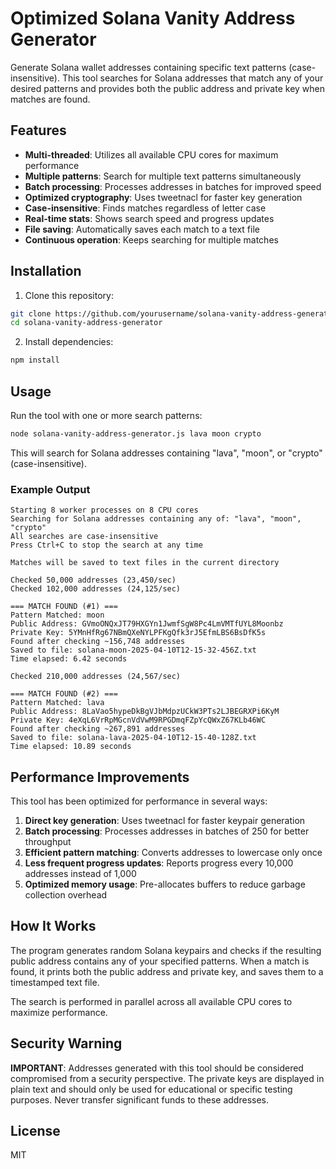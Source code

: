 # Optimized Solana Vanity Address Generator

Generate Solana wallet addresses containing specific text patterns (case-insensitive). This tool searches for Solana addresses that match any of your desired patterns and provides both the public address and private key when matches are found.

## Features

- **Multi-threaded**: Utilizes all available CPU cores for maximum performance
- **Multiple patterns**: Search for multiple text patterns simultaneously
- **Batch processing**: Processes addresses in batches for improved speed
- **Optimized cryptography**: Uses tweetnacl for faster key generation
- **Case-insensitive**: Finds matches regardless of letter case
- **Real-time stats**: Shows search speed and progress updates
- **File saving**: Automatically saves each match to a text file
- **Continuous operation**: Keeps searching for multiple matches

## Installation

1. Clone this repository:
```bash
git clone https://github.com/yourusername/solana-vanity-address-generator.git
cd solana-vanity-address-generator
```

2. Install dependencies:
```bash
npm install
```

## Usage

Run the tool with one or more search patterns:

```bash
node solana-vanity-address-generator.js lava moon crypto
```

This will search for Solana addresses containing "lava", "moon", or "crypto" (case-insensitive).

### Example Output

```
Starting 8 worker processes on 8 CPU cores
Searching for Solana addresses containing any of: "lava", "moon", "crypto"
All searches are case-insensitive
Press Ctrl+C to stop the search at any time

Matches will be saved to text files in the current directory

Checked 50,000 addresses (23,450/sec)
Checked 102,000 addresses (24,125/sec)

=== MATCH FOUND (#1) ===
Pattern Matched: moon
Public Address: GVmoONQxJT79HXGYn1JwmfSgW8Pc4LmVMTfUYL8Moonbz
Private Key: 5YMnHfRg67NBmQXeNYLPFKgQfk3rJ5EfmLBS6BsDfK5s
Found after checking ~156,748 addresses
Saved to file: solana-moon-2025-04-10T12-15-32-456Z.txt
Time elapsed: 6.42 seconds

Checked 210,000 addresses (24,567/sec)

=== MATCH FOUND (#2) ===
Pattern Matched: lava
Public Address: 8LaVao5hypeDkBgVJbMdpzUCkW3PTs2LJBEGRXPi6KyM
Private Key: 4eXqL6VrRpMGcnVdVwM9RPGDmqFZpYcQWxZ67KLb46WC
Found after checking ~267,891 addresses
Saved to file: solana-lava-2025-04-10T12-15-40-128Z.txt
Time elapsed: 10.89 seconds
```

## Performance Improvements

This tool has been optimized for performance in several ways:

1. **Direct key generation**: Uses tweetnacl for faster keypair generation
2. **Batch processing**: Processes addresses in batches of 250 for better throughput
3. **Efficient pattern matching**: Converts addresses to lowercase only once
4. **Less frequent progress updates**: Reports progress every 10,000 addresses instead of 1,000
5. **Optimized memory usage**: Pre-allocates buffers to reduce garbage collection overhead

## How It Works

The program generates random Solana keypairs and checks if the resulting public address contains any of your specified patterns. When a match is found, it prints both the public address and private key, and saves them to a timestamped text file.

The search is performed in parallel across all available CPU cores to maximize performance.

## Security Warning

**IMPORTANT**: Addresses generated with this tool should be considered compromised from a security perspective. The private keys are displayed in plain text and should only be used for educational or specific testing purposes. Never transfer significant funds to these addresses.

## License

MIT
